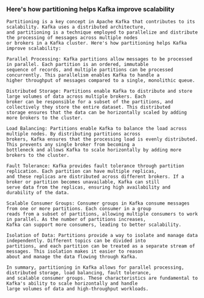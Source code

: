 ### Here's how partitioning helps Kafka improve scalability
	Partitioning is a key concept in Apache Kafka that contributes to its scalability. Kafka uses a distributed architecture, 
 	and partitioning is a technique employed to parallelize and distribute the processing of messages across multiple nodes 
  	or brokers in a Kafka cluster. Here's how partitioning helps Kafka improve scalability:
	
	Parallel Processing: Kafka partitions allow messages to be processed in parallel. Each partition is an ordered, immutable 
 	sequence of records, and multiple partitions can be processed concurrently. This parallelism enables Kafka to handle a 
  	higher throughput of messages compared to a single, monolithic queue.
	
	Distributed Storage: Partitions enable Kafka to distribute and store large volumes of data across multiple brokers. Each 
 	broker can be responsible for a subset of the partitions, and collectively they store the entire dataset. This distributed 
  	storage ensures that the data can be horizontally scaled by adding more brokers to the cluster.
	
	Load Balancing: Partitions enable Kafka to balance the load across multiple nodes. By distributing partitions across 
 	brokers, Kafka ensures that the processing load is evenly distributed. This prevents any single broker from becoming a 
  	bottleneck and allows Kafka to scale horizontally by adding more brokers to the cluster.
	
	Fault Tolerance: Kafka provides fault tolerance through partition replication. Each partition can have multiple replicas, 
 	and these replicas are distributed across different brokers. If a broker or partition becomes unavailable, Kafka can still 
  	serve data from the replicas, ensuring high availability and durability of the data.
	
	Scalable Consumer Groups: Consumer groups in Kafka consume messages from one or more partitions. Each consumer in a group 
 	reads from a subset of partitions, allowing multiple consumers to work in parallel. As the number of partitions increases, 
  	Kafka can support more consumers, leading to better scalability.
	
	Isolation of Data: Partitions provide a way to isolate and manage data independently. Different topics can be divided into 
 	partitions, and each partition can be treated as a separate stream of messages. This isolation makes it easier to reason 
  	about and manage the data flowing through Kafka.
	
	In summary, partitioning in Kafka allows for parallel processing, distributed storage, load balancing, fault tolerance, 
 	and scalable consumer groups. These characteristics are fundamental to Kafka's ability to scale horizontally and handle 
  	large volumes of data and high-throughput workloads.
